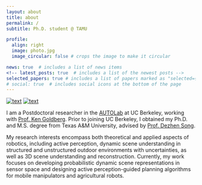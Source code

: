 ```yaml
---
layout: about
title: about
permalink: /
subtitle: Ph.D. student @ TAMU 

profile:
  align: right
  image: photo.jpg
  image_circular: false # crops the image to make it circular

news: true  # includes a list of news items 
<!-- latest_posts: true  # includes a list of the newest posts -->
selected_papers: true # includes a list of papers marked as "selected={true}" 
# social: true  # includes social icons at the bottom of the page
---
```

[![text](https://img.shields.io/badge/LinkedIn-0077B5?style=for-the-badge&logo=linkedin&logoColor=white)](https://www.linkedin.com/in/syxie-/)
[![text](https://img.shields.io/badge/Gmail-D14836?style=for-the-badge&logo=gmail&logoColor=white)](mailto:sy.xie@tamu.edu)

I am a Postdoctoral researcher in the [AUTOLab](https://autolab.berkeley.edu/) at UC Berkeley, working with [Prof. Ken Goldberg](https://goldberg.berkeley.edu/). Prior to joining UC Berkeley, I obtained my Ph.D. and M.S. degree from Texas A&M University, advised by [Prof. Dezhen Song](https://people.engr.tamu.edu/dzsong/index.html).


My research interests encompass both theoretical and applied aspects of robotics, including active perception, dynamic scene understanding in structured and unstructured outdoor environments with uncertainties, as well as 3D scene understanding and reconstruction. Currently, my work focuses on developing probabilistic dynamic scene representations in sensor space and designing active perception-guided planning algorithms for mobile manipulators and agricultural robots.

